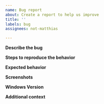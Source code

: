 ```yaml
---
name: Bug report
about: Create a report to help us improve
title: ''
labels: bug
assignees: not-matthias

---
```


**Describe the bug**

**Steps to reproduce the behavior**

**Expected behavior**

**Screenshots**

**Windows Version**

**Additional context**
